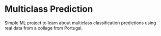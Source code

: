 # Multiclass Prediction

Simple ML project to learn about multiclass classification predictions using real data from a collage from Portugal.
